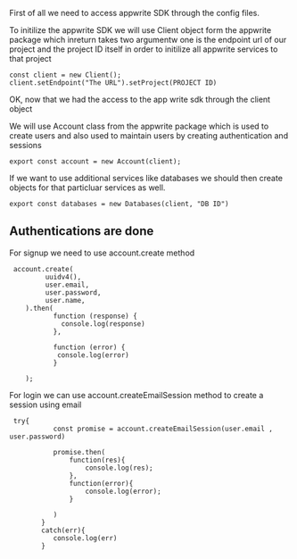 
First of all we need to access appwrite SDK through the config files.

To initilize the appwrite SDK we will use Client object form the appwrite package which inreturn takes two argumentw one is the endpoint url of our project 
and the project ID itself in order to initilize all appwrite services to that project

```
const client = new Client();
client.setEndpoint("The URL").setProject(PROJECT ID)
```

OK, now that we had the access to the app write sdk through the client object

We will use Account class from the appwrite package which is used to create users and also used to maintain users by creating authentication and sessions

```
export const account = new Account(client);
```

If we want to use additional services like databases we should then create objects for that particluar services as well.

```
export const databases = new Databases(client, "DB ID")
```



## Authentications are done

For signup we need to use account.create method

```
 account.create(
         uuidv4(),
         user.email,
         user.password,
         user.name,
    ).then(
           function (response) {
             console.log(response)
           },

           function (error) {
            console.log(error)
           }

    );
 ```   
 
For login we can use account.createEmailSession method to create a session using email

```
 try{
           const promise = account.createEmailSession(user.email , user.password)

           promise.then(
               function(res){
                   console.log(res);
               },
               function(error){
                   console.log(error);
               }

           )
        }
        catch(err){
           console.log(err)
        }
```
